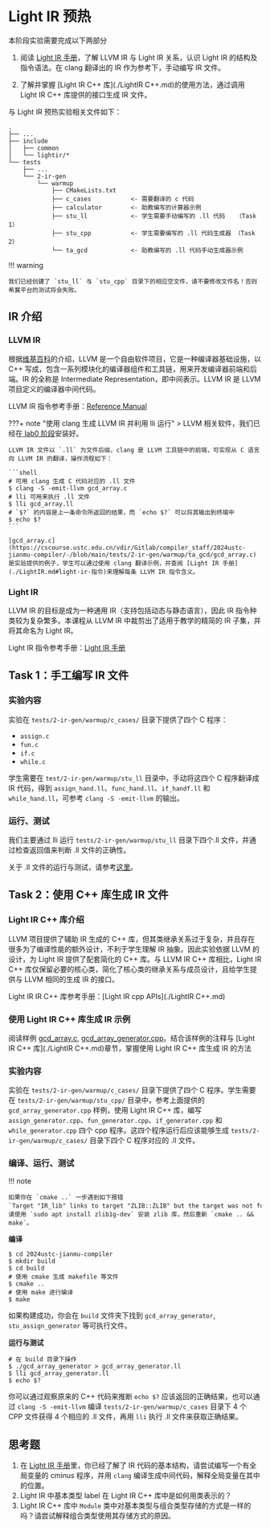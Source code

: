 # Light IR 预热

本阶段实验需要完成以下两部分

1. 阅读 [Light IR 手册](./LightIR.md)，了解 LLVM IR 与 Light IR 关系，认识 Light IR 的结构及指令语法。在 clang 翻译出的 IR 作为参考下，手动编写 IR 文件。

2. 了解并掌握 [Light IR C++ 库](./LightIR C++.md)的使用方法，通过调用 Light IR C++ 库提供的接口生成 IR 文件。

与 Light IR 预热实验相关文件如下：

```
.
├── ...
├── include
│   ├── common
│   └── lightir/*
└── tests
    ├── ...
    └── 2-ir-gen
        └── warmup
            ├── CMakeLists.txt
            ├── c_cases           <- 需要翻译的 c 代码
            ├── calculator        <- 助教编写的计算器示例
            ├── stu_ll            <- 学生需要手动编写的 .ll 代码   （Task 1）
            ├── stu_cpp           <- 学生需要编写的 .ll 代码生成器 （Task 2）
            └── ta_gcd            <- 助教编写的 .ll 代码手动生成器示例
```

!!! warning

    我们已经创建了 `stu_ll` 与 `stu_cpp` 目录下的相应空文件，请不要修改文件名！否则希冀平台的测试将会失败。


## IR 介绍

### LLVM IR

根据[维基百科](https://zh.wikipedia.org/zh-cn/LLVM)的介绍，LLVM 是一个自由软件项目，它是一种编译器基础设施，以 C++ 写成，包含一系列模块化的编译器组件和工具链，用来开发编译器前端和后端。IR 的全称是 Intermediate Representation，即中间表示。LLVM IR 是 LLVM 项目定义的编译器中间代码。

LLVM IR 指令参考手册：[Reference Manual](https://llvm.org/docs/LangRef.html)

???+ note "使用 clang 生成 LLVM IR 并利用 lli 运行"
    <span id='clang-gen-llvm-ir'></span>
    > LLVM 相关软件，我们已经在[ lab0 阶段](../lab0/software.md/#llvmclang-安装)安装好。

    LLVM IR 文件以 `.ll` 为文件后缀，clang 是 LLVM 工具链中的前端，可实现从 C 语言向 LLVM IR 的翻译，操作流程如下：

    ```shell
    # 可用 clang 生成 C 代码对应的 .ll 文件
    $ clang -S -emit-llvm gcd_array.c
    # lli 可用来执行 .ll 文件
    $ lli gcd_array.ll
    # `$?` 的内容是上一条命令所返回的结果，而 `echo $?` 可以将其输出到终端中
    $ echo $?
    ```

    [gcd_array.c](https://cscourse.ustc.edu.cn/vdir/Gitlab/compiler_staff/2024ustc-jianmu-compiler/-/blob/main/tests/2-ir-gen/warmup/ta_gcd/gcd_array.c) 是实验提供的例子，学生可以通过使用 clang 翻译示例，并查阅 [Light IR 手册](./LightIR.md#light-ir-指令)来理解每条 LLVM IR 指令含义。
    


### Light IR

LLVM IR 的目标是成为一种通用 IR（支持包括动态与静态语言），因此 IR 指令种类较为复杂繁多。本课程从 LLVM IR 中裁剪出了适用于教学的精简的 IR 子集，并将其命名为 Light IR。

Light IR 指令参考手册：[Light IR 手册](./LightIR.md)


## Task 1：手工编写 IR 文件

### 实验内容

实验在 `tests/2-ir-gen/warmup/c_cases/` 目录下提供了四个 C 程序：

- `assign.c`
- `fun.c`
- `if.c`
- `while.c`

学生需要在 `test/2-ir-gen/warmup/stu_ll` 目录中，手动将这四个 C 程序翻译成 IR 代码，得到 `assign_hand.ll`、`func_hand.ll`、`if_handf.ll` 和 `while_hand.ll`，可参考 `clang -S -emit-llvm` 的输出。

### 运行、测试

我们主要通过 lli 运行 `tests/2-ir-gen/warmup/stu_ll` 目录下四个.ll 文件，并通过检查返回值来判断 .ll 文件的正确性。

关于 .ll 文件的运行与测试，请参考[这里](./warmup.md#clang-gen-llvm-ir)。

## Task 2：使用 C++ 库生成 IR 文件

### Light IR C++ 库介绍

LLVM 项目提供了辅助 IR 生成的 C++ 库，但其类继承关系过于复杂，并且存在很多为了编译性能的额外设计，不利于学生理解 IR 抽象。因此实验依据 LLVM 的设计，为 Light IR 提供了配套简化的 C++ 库。与 LLVM IR C++ 库相比，Light IR C++ 库仅保留必要的核心类，简化了核心类的继承关系与成员设计，且给学生提供与 LLVM 相同的生成 IR 的接口。

Light IR IR C++ 库参考手册：[Light IR cpp APIs](./LightIR C++.md)

### 使用 Light IR C++ 库生成 IR 示例

阅读样例 [gcd_array.c](https://cscourse.ustc.edu.cn/vdir/Gitlab/compiler_staff/2024ustc-jianmu-compiler/-/blob/main/tests/2-ir-gen/warmup/ta_gcd/gcd_array.c), [gcd_array_generator.cpp](https://cscourse.ustc.edu.cn/vdir/Gitlab/compiler_staff/2024ustc-jianmu-compiler/-/blob/main/tests/2-ir-gen/warmup/ta_gcd/gcd_array_generator.cpp)。结合该样例的注释与 [Light IR C++ 库](./LightIR C++.md)章节，掌握使用 Light IR C++ 库生成 IR 的方法

### 实验内容

实验在 `tests/2-ir-gen/warmup/c_cases/` 目录下提供了四个 C 程序。学生需要在 `tests/2-ir-gen/warmup/stu_cpp/` 目录中，参考上面提供的 `gcd_array_generator.cpp` 样例，使用 Light IR C++ 库，编写 `assign_generator.cpp`、`fun_generator.cpp`、`if_generator.cpp` 和 `while_generator.cpp` 四个 cpp 程序。这四个程序运行后应该能够生成 `tests/2-ir-gen/warmup/c_cases/` 目录下四个 C 程序对应的 .ll 文件。

### 编译、运行、测试

!!! note

    如果你在 `cmake ..` 一步遇到如下报错`Target "IR_lib" links to target "ZLIB::ZLIB" but the target was not found.`，请使用 `sudo apt install zlib1g-dev` 安装 zlib 库，然后重新 `cmake .. && make`。

**编译**

```shell
$ cd 2024ustc-jianmu-compiler
$ mkdir build
$ cd build
# 使用 cmake 生成 makefile 等文件
$ cmake ..
# 使用 make 进行编译
$ make
```

如果构建成功，你会在 `build` 文件夹下找到 `gcd_array_generator`, `stu_assign_generator` 等可执行文件。

**运行与测试**

```shell
# 在 build 目录下操作
$ ./gcd_array_generator > gcd_array_generator.ll
$ lli gcd_array_generator.ll
$ echo $?
```

你可以通过观察原来的 C++ 代码来推断 `echo $?` 应该返回的正确结果，也可以通过 `clang -S -emit-llvm` 编译 `tests/2-ir-gen/warmup/c_cases` 目录下 4 个 CPP 文件获得 4 个相应的 .ll 文件，再用 `lli` 执行 .ll 文件来获取正确结果。

## 思考题

1. 在 [Light IR 手册](./LightIR.md)里，你已经了解了 IR 代码的基本结构，请尝试编写一个有全局变量的 cminus 程序，并用 `clang` 编译生成中间代码，解释全局变量在其中的位置。
2. Light IR 中基本类型 label 在 Light IR C++ 库中是如何用类表示的？
3. Light IR C++ 库中 `Module` 类中对基本类型与组合类型存储的方式是一样的吗？请尝试解释组合类型使用其存储方式的原因。
